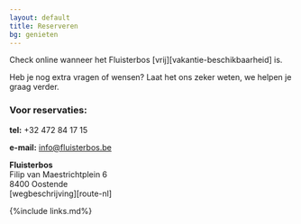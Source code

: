 ```yaml
---
layout: default
title: Reserveren
bg: genieten
---
```

Check online wanneer het Fluisterbos [vrij][vakantie-beschikbaarheid] is.

Heb je nog extra vragen of wensen? Laat het ons zeker weten, we helpen je graag verder. 

### Voor reservaties:

**tel:** +32 472 84 17 15

**e-mail:** info@fluisterbos.be

**Fluisterbos**  
Filip van Maestrichtplein 6  
8400 Oostende  
[wegbeschrijving][route-nl]





{%include links.md%}
